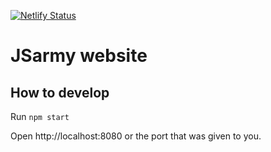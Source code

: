 [![Netlify Status](https://api.netlify.com/api/v1/badges/4ae0afaf-e5fd-47a4-b835-37ee55dc5f21/deploy-status)](https://app.netlify.com/sites/agitated-bell-8e3c71/deploys)

# JSarmy website

## How to develop

Run `npm start`

Open http://localhost:8080 or the port that was given to you.
